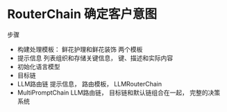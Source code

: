 # RouterChain 确定客户意图

步骤
- 构建处理模板：
    鲜花护理和鲜花装饰 两个模板
- 提示信息
    列表组织和存储关键信息， 键、描述和实际内容
- 初始化语言模型
- 目标链
- LLM路由链
    提示信息， 路由模板， LLMRouterChain
- MultiPromptChain LLM路由链， 目标链和默认链组合在一起， 完整的决策系统 
  